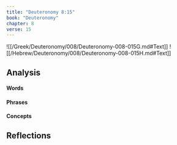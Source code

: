 ```yaml
---
title: "Deuteronomy 8:15"
book: "Deuteronomy"
chapter: 8
verse: 15
---
```

![[/Greek/Deuteronomy/008/Deuteronomy-008-015G.md#Text]]
![[/Hebrew/Deuteronomy/008/Deuteronomy-008-015H.md#Text]]

## Analysis

#### Words

#### Phrases

#### Concepts

## Reflections
